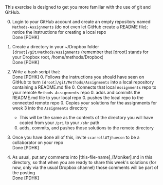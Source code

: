 
This exercise is designed to get you more familiar with the use of git and GitHub. 

0. Login to your GitHub account and create an empty repository named `Methods-Assignments` (do not even let GitHub create a README file); notice the instructions for creating a local repo  
Done [PDHK]

0. Create a directory in your ~/Dropbox folder `[droot]/git/Methods/Assignments` (remember that [droot] stands for your Dropbox root, /home/methods/Dropbox)  
Done [PDHK]

0. Write a bash script that:  
Done [PDHK]
   0. Follows the instructions you should have seen on GitHub to turn `[droot]/git/Methods/Assignments` into a local repository containing a README.md file 
   0. Connects that local `Assignments` repo to your remote `Methods-Assignments` repo
   0. adds and commits the README.md file to your local repo
   0. pushes the local repo to the connected remote repo
   0. Copies your solutions for the assignments for week 3 into the `Assignments` directory
      * This will be the same as the contents of the directory you will have copied from your `/pri` to your `/shr` path
   0. adds, commits, and pushes those solutions to the remote directory
   
0. Once you have done all of this, invite `ccarrollATjhuecon` to be a collaborator on your repo  
Done [PDHK]

0. As usual, put any comments into [this-file-name]_[Moniker].md in this directory, so that when you are ready to share this week's solutions (for now, only via the usual Dropbox channel) those comments will be part of the posting  
Done [PDHK]
